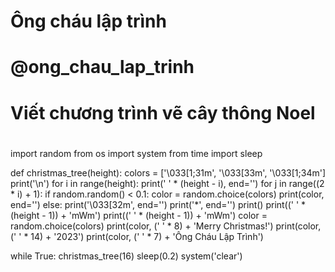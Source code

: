 # 
# Ông cháu lập trình
# @ong_chau_lap_trinh
#
# Viết chương trình vẽ cây thông Noel
#

import random
from os import system
from time import sleep

def christmas_tree(height):
    colors = ['\033[1;31m', '\033[33m', '\033[1;34m']
    print('\n')
    for i in range(height):
        print(' ' * (height - i), end='')
        for j in range((2 * i) + 1):
            if random.random() < 0.1:
                color = random.choice(colors)
                print(color, end='')
            else:
                print('\033[32m', end='')
            print('*', end='')
        print()
    print((' ' * (height - 1)) + 'mWm')
    print((' ' * (height - 1)) + 'mWm')
    color = random.choice(colors)
    print(color, (' ' * 8) + 'Merry Christmas!')
    print(color, (' ' * 14) + '2023')
    print(color, (' ' * 7) + 'Ông Cháu Lập Trình')

while True:
    christmas_tree(16)
    sleep(0.2)
    system('clear')
